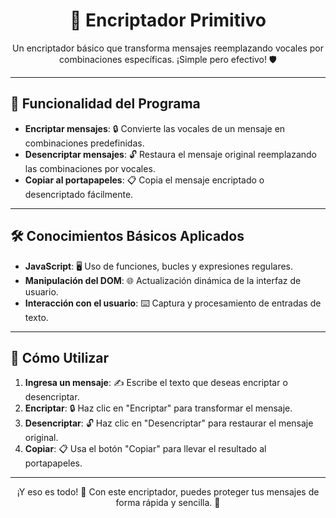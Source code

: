 <h1 align="center">🔐 Encriptador Primitivo</h1>
<p align="center">Un encriptador básico que transforma mensajes reemplazando vocales por combinaciones específicas. ¡Simple pero efectivo! 🛡️</p>

---

<h2>🚀 Funcionalidad del Programa</h2>
<ul>
  <li><strong>Encriptar mensajes</strong>: 🔒 Convierte las vocales de un mensaje en combinaciones predefinidas.</li>
  <li><strong>Desencriptar mensajes</strong>: 🔓 Restaura el mensaje original reemplazando las combinaciones por vocales.</li>
  <li><strong>Copiar al portapapeles</strong>: 📋 Copia el mensaje encriptado o desencriptado fácilmente.</li>
</ul>

---

<h2>🛠️ Conocimientos Básicos Aplicados</h2>
<ul>
  <li><strong>JavaScript</strong>: 🖥️ Uso de funciones, bucles y expresiones regulares.</li>
  <li><strong>Manipulación del DOM</strong>: 🌐 Actualización dinámica de la interfaz de usuario.</li>
  <li><strong>Interacción con el usuario</strong>: ⌨️ Captura y procesamiento de entradas de texto.</li>
</ul>

---

<h2>🎯 Cómo Utilizar</h2>
<ol>
  <li><strong>Ingresa un mensaje</strong>: ✍️ Escribe el texto que deseas encriptar o desencriptar.</li>
  <li><strong>Encriptar</strong>: 🔒 Haz clic en "Encriptar" para transformar el mensaje.</li>
  <li><strong>Desencriptar</strong>: 🔓 Haz clic en "Desencriptar" para restaurar el mensaje original.</li>
  <li><strong>Copiar</strong>: 📋 Usa el botón "Copiar" para llevar el resultado al portapapeles.</li>
</ol>

---

<p align="center">¡Y eso es todo! 🎉 Con este encriptador, puedes proteger tus mensajes de forma rápida y sencilla. 🚀</p>
